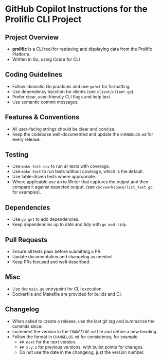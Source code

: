 # GitHub Copilot Instructions for the Prolific CLI Project

## Project Overview

- **prolific** is a CLI tool for retrieving and displaying data from the Prolific Platform.
- Written in Go, using Cobra for CLI

## Coding Guidelines

- Follow idiomatic Go practices and use `gofmt` for formatting.
- Use dependency injection for clients (see `client/client.go`).
- Prefer clear, user-friendly CLI flags and help text.
- Use semantic commit messages.

## Features & Conventions

- All user-facing strings should be clear and concise.
- Keep the codebase well-documented and update the `CHANGELOG.md` for every release.

## Testing

- Use `make test-cov` to run all tests with coverage.
- Use `make test` to run tests without coverage, which is the default.
- Use table-driven tests where appropriate.
- Where applicable use an io.Writer that captures the output and then compare it against expected output. (see `cmd/workspace/list_test.go` for examples).

## Dependencies

- Use `go get` to add dependencies.
- Keep dependencies up to date and tidy with `go mod tidy`.

## Pull Requests

- Ensure all tests pass before submitting a PR.
- Update documentation and changelog as needed.
- Keep PRs focused and well-described.

## Misc

- Use the `main.go` entrypoint for CLI execution.
- Dockerfile and Makefile are provided for builds and CI.

## Changelog

- When asked to create a release, use the last git tag and summarise the commits since.
- Increment the version in the `CHANGELOG.md` file and define a new heading.
- Follow the format in `CHANGELOG.md` for consistency, for example:
  - `## next` for the next version.
  - `## x.y.z` for previous versions, with bullet points for changes.
  - Do not use the date in the changelog, just the version number.
